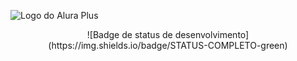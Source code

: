 ![Logo do Alura Plus](https://github.com/eprahoje/alura-plus/assets/143037296/a914d131-1b02-47d8-a151-adee74bad6b0)

<p align ="center">
  ![Badge de status de desenvolvimento](https://img.shields.io/badge/STATUS-COMPLETO-green)
</p>




